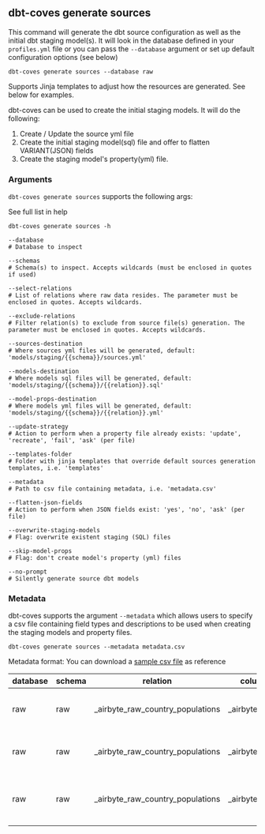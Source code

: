 ## dbt-coves generate sources

This command will generate the dbt source configuration as well as the initial dbt staging model(s). It will look in the database defined in your `profiles.yml` file or you can pass the `--database` argument or set up default configuration options (see below)

```console
dbt-coves generate sources --database raw
```

Supports Jinja templates to adjust how the resources are generated. See below for examples.

dbt-coves can be used to create the initial staging models. It will do the following:

1. Create / Update the source yml file
2. Create the initial staging model(sql) file and offer to flatten VARIANT(JSON) fields
3. Create the staging model's property(yml) file.

### Arguments

`dbt-coves generate sources` supports the following args:

See full list in help

```console
dbt-coves generate sources -h
```

```console
--database
# Database to inspect
```

```console
--schemas
# Schema(s) to inspect. Accepts wildcards (must be enclosed in quotes if used)
```

```console
--select-relations
# List of relations where raw data resides. The parameter must be enclosed in quotes. Accepts wildcards.
```

```console
--exclude-relations
# Filter relation(s) to exclude from source file(s) generation. The parameter must be enclosed in quotes. Accepts wildcards.
```

```console
--sources-destination
# Where sources yml files will be generated, default: 'models/staging/{{schema}}/sources.yml'
```

```console
--models-destination
# Where models sql files will be generated, default: 'models/staging/{{schema}}/{{relation}}.sql'
```

```console
--model-props-destination
# Where models yml files will be generated, default: 'models/staging/{{schema}}/{{relation}}.yml'
```

```console
--update-strategy
# Action to perform when a property file already exists: 'update', 'recreate', 'fail', 'ask' (per file)
```

```console
--templates-folder
# Folder with jinja templates that override default sources generation templates, i.e. 'templates'
```

```console
--metadata
# Path to csv file containing metadata, i.e. 'metadata.csv'
```

```console
--flatten-json-fields
# Action to perform when JSON fields exist: 'yes', 'no', 'ask' (per file)
```

```console
--overwrite-staging-models
# Flag: overwrite existent staging (SQL) files
```

```console
--skip-model-props
# Flag: don't create model's property (yml) files
```

```console
--no-prompt
# Silently generate source dbt models
```

### Metadata

dbt-coves supports the argument `--metadata` which allows users to specify a csv file containing field types and descriptions to be used when creating the staging models and property files.

```console
dbt-coves generate sources --metadata metadata.csv
```

Metadata format:
You can download a [sample csv file](sample_metadata.csv) as reference

| database | schema | relation                          | column          | key  | type    | description                                     |
| -------- | ------ | --------------------------------- | --------------- | ---- | ------- | ----------------------------------------------- |
| raw      | raw    | \_airbyte_raw_country_populations | \_airbyte_data  | Year | integer | Year of country population measurement          |
| raw      | raw    | \_airbyte_raw_country_populations | \_airbyte_data  |      | variant | Airbyte data columns (VARIANT) in Snowflake     |
| raw      | raw    | \_airbyte_raw_country_populations | \_airbyte_ab_id |      | varchar | Airbyte unique identifier used during data load |
